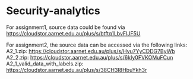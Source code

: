 # Security-analytics

For assignment1, source data could be found via https://cloudstor.aarnet.edu.au/plus/s/btftq1LbvFIJF5U

For assignment2, the source data can be accessed via the following links:
A2_1.zip: https://cloudstor.aarnet.edu.au/plus/s/Hvu7YyCDDG7ByWb
A2_2.zip: https://cloudstor.aarnet.edu.au/plus/s/6kIy0FVKOMuFCun
A2_1_valid_data_with_labels.zip: https://cloudstor.aarnet.edu.au/plus/s/38CH3I8HbuYkh3r
